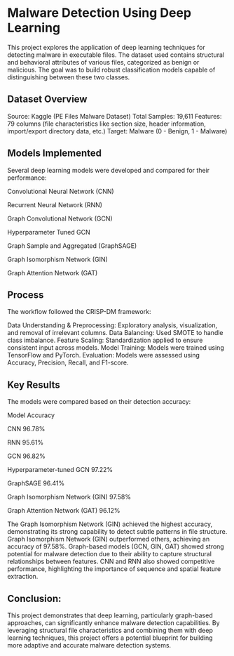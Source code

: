 
# Malware Detection Using Deep Learning

This project explores the application of deep learning techniques for detecting malware in executable files. The dataset used contains structural and behavioral attributes of various files, categorized as benign or malicious. The goal was to build robust classification models capable of distinguishing between these two classes.

## Dataset Overview
Source: Kaggle (PE Files Malware Dataset)
Total Samples: 19,611
Features: 79 columns (file characteristics like section size, header information, import/export directory data, etc.)
Target: Malware (0 - Benign, 1 - Malware)

## Models Implemented

Several deep learning models were developed and compared for their performance:

Convolutional Neural Network (CNN)

Recurrent Neural Network (RNN)

Graph Convolutional Network (GCN)

Hyperparameter Tuned GCN

Graph Sample and Aggregated (GraphSAGE)

Graph Isomorphism Network (GIN)

Graph Attention Network (GAT)


## Process

The workflow followed the CRISP-DM framework:

Data Understanding & Preprocessing: Exploratory analysis, visualization, and removal of irrelevant columns.
Data Balancing: Used SMOTE to handle class imbalance.
Feature Scaling: Standardization applied to ensure consistent input across models.
Model Training: Models were trained using TensorFlow and PyTorch.
Evaluation: Models were assessed using Accuracy, Precision, Recall, and F1-score.


## Key Results

The models were compared based on their detection accuracy:

Model	Accuracy

CNN	96.78%

RNN	95.61%

GCN	96.82%

Hyperparameter-tuned GCN 97.22%

GraphSAGE 96.41%

Graph Isomorphism Network (GIN) 97.58%

Graph Attention Network (GAT) 96.12%


The Graph Isomorphism Network (GIN) achieved the highest accuracy, demonstrating its strong capability to detect subtle patterns in file structure.
Graph Isomorphism Network (GIN) outperformed others, achieving an accuracy of 97.58%.
Graph-based models (GCN, GIN, GAT) showed strong potential for malware detection due to their ability to capture structural relationships between features.
CNN and RNN also showed competitive performance, highlighting the importance of sequence and spatial feature extraction.

## Conclusion:

This project demonstrates that deep learning, particularly graph-based approaches, can significantly enhance malware detection capabilities. By leveraging structural file characteristics and combining them with deep learning techniques, this project offers a potential blueprint for building more adaptive and accurate malware detection systems.